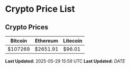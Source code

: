 # Crypto Price List

## Crypto Prices
| Bitcoin | Ethereum | Litecoin |
| ------- | -------- | -------- |
| $107269 | $2651.91 | $96.01 |
**Last Updated:** 2025-05-29 15:59 UTC
**Last Updated:** $DATE$
